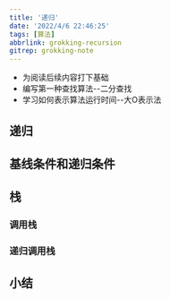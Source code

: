 ```yaml
---
title: '递归'
date: '2022/4/6 22:46:25'
tags: [算法]
abbrlink: grokking-recursion
gitrep: grokking-note
---
```

- 为阅读后续内容打下基础
- 编写第一种查找算法--二分查找
- 学习如何表示算法运行时间--大O表示法

<!--more-->

## 递归

## 基线条件和递归条件

## 栈

### 调用栈

### 递归调用栈

## 小结
